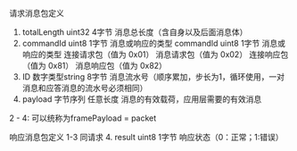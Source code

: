 请求消息包定义
1. totalLength uint32 4字节 消息总长度（含自身以及后面消息体）
2. commandId   uint8  1字节 消息或响应的类型
commandId uint8 1字节 消息或响应的类型
连接请求包（值为 0x01）
消息请求包（值为 0x02）
连接响应包（值为 0x81）
消息响应包（值为 0x82）
3. ID     数字类型string 8字节 消息流水号（顺序累加，步长为1，循环使用，一对消息和应答消息的流水号必须相同）
4. payload 字节序列      任意长度  消息的有效载荷，应用层需要的有效消息

2 - 4: 可以统称为framePayload = packet

响应消息包定义
1-3 同请求
4. result uint8 1字节 响应状态（0：正常；1:错误）

